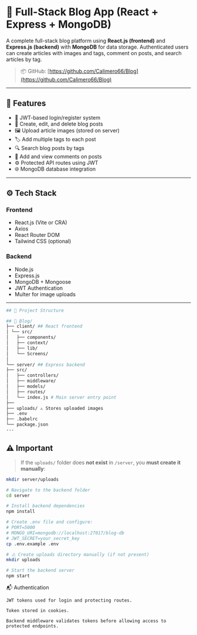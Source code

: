 # 📝 Full-Stack Blog App (React + Express + MongoDB)

A complete full-stack blog platform using **React.js (frontend)** and **Express.js (backend)** with **MongoDB** for data storage. Authenticated users can create articles with images and tags, comment on posts, and search articles by tag.

> 📦 GitHub: [https://github.com/Calimero66/Blog](https://github.com/Calimero66/Blog)

---

## 🚀 Features

- 🔐 JWT-based login/register system
- 📝 Create, edit, and delete blog posts
- 🖼 Upload article images (stored on server)
- 🏷 Add multiple tags to each post
- 🔍 Search blog posts by tags
- 💬 Add and view comments on posts
- ⚙️ Protected API routes using JWT
- 🌐 MongoDB database integration

---

## ⚙️ Tech Stack

### Frontend

- React.js (Vite or CRA)
- Axios
- React Router DOM
- Tailwind CSS (optional)

### Backend

- Node.js
- Express.js
- MongoDB + Mongoose
- JWT Authentication
- Multer for image uploads

---
```bash
## 📁 Project Structure

## 📁 Blog/
├── client/ ## React frontend
│ └── src/
│   ├── components/ 
│   ├── context/ 
│   ├── lib/
│   └── Screens/
│
└── server/ ## Express backend
├── src/
│   ├── controllers/
│   ├── middleware/
│   ├── models/
│   ├── routes/
│   └── index.js # Main server entry point
├── 
├── uploads/ ⚠️ Stores uploaded images
├── .env
├── .babelrc
└── package.json
---
```
## ⚠️ Important

> If the `uploads/` folder does **not exist** in `/server`, you **must create it manually**:

```bash
mkdir server/uploads

# Navigate to the backend folder
cd server

# Install backend dependencies
npm install

# Create .env file and configure:
# PORT=5000
# MONGO_URI=mongodb://localhost:27017/blog-db
# JWT_SECRET=your_secret_key
cp .env.example .env

# ⚠️ Create uploads directory manually (if not present)
mkdir uploads

# Start the backend server
npm start
```


📬 Authentication

    JWT tokens used for login and protecting routes.

    Token stored in cookies.

    Backend middleware validates tokens before allowing access to protected endpoints.